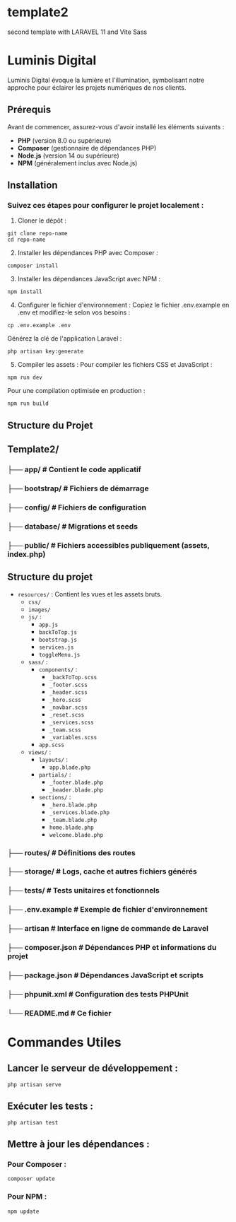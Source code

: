 # template2
second template with LARAVEL 11 and Vite Sass

# Luminis Digital

Luminis Digital évoque la lumière et l'illumination, symbolisant notre approche pour éclairer les projets numériques de nos clients.

## Prérequis

Avant de commencer, assurez-vous d'avoir installé les éléments suivants :

- **PHP** (version 8.0 ou supérieure)
- **Composer** (gestionnaire de dépendances PHP)
- **Node.js** (version 14 ou supérieure)
- **NPM** (généralement inclus avec Node.js)

## Installation

### Suivez ces étapes pour configurer le projet localement :

1. Cloner le dépôt :
```
git clone repo-name
cd repo-name
```

2. Installer les dépendances PHP avec Composer :
```
composer install
```

3. Installer les dépendances JavaScript avec NPM :
```
npm install
```

4. Configurer le fichier d'environnement :
Copiez le fichier .env.example en .env et modifiez-le selon vos besoins :
```
cp .env.example .env
```

Générez la clé de l'application Laravel :
```
php artisan key:generate
```

5. Compiler les assets :
Pour compiler les fichiers CSS et JavaScript :
```
npm run dev
```

Pour une compilation optimisée en production :
```
npm run build
```

## Structure du Projet
## Template2/
### ├── app/                # Contient le code applicatif
### ├── bootstrap/          # Fichiers de démarrage
### ├── config/             # Fichiers de configuration
### ├── database/           # Migrations et seeds
### ├── public/             # Fichiers accessibles publiquement (assets, index.php)
## Structure du projet

- `resources/` : Contient les vues et les assets bruts.
  - `css/`
  - `images/`
  - `js/` :
    - `app.js`
    - `backToTop.js`
    - `bootstrap.js`
    - `services.js`
    - `toggleMenu.js`
  - `sass/` :
    - `components/` :
      - `_backToTop.scss`
      - `_footer.scss`
      - `_header.scss`
      - `_hero.scss`
      - `_navbar.scss`
      - `_reset.scss`
      - `_services.scss`
      - `_team.scss`
      - `_variables.scss`
    - `app.scss`
  - `views/` :
    - `layouts/` :
      - `app.blade.php`
    - `partials/` :
      - `_footer.blade.php`
      - `_header.blade.php`
    - `sections/` :
      - `_hero.blade.php`
      - `_services.blade.php`
      - `_team.blade.php`
      - `home.blade.php`
      - `welcome.blade.php`

### ├── routes/             # Définitions des routes
### ├── storage/            # Logs, cache et autres fichiers générés
### ├── tests/              # Tests unitaires et fonctionnels
### ├── .env.example        # Exemple de fichier d'environnement
### ├── artisan             # Interface en ligne de commande de Laravel
### ├── composer.json       # Dépendances PHP et informations du projet
### ├── package.json        # Dépendances JavaScript et scripts
### ├── phpunit.xml         # Configuration des tests PHPUnit
### └── README.md           # Ce fichier

# Commandes Utiles
## Lancer le serveur de développement :
```
php artisan serve
```
## Exécuter les tests :
```
php artisan test
```
## Mettre à jour les dépendances :
### Pour Composer :
```
composer update
```
### Pour NPM :
```
npm update
```